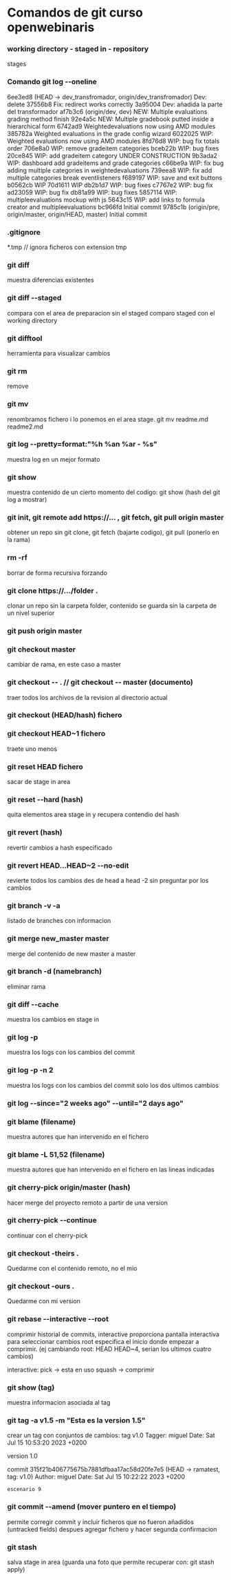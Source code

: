 # Comandos de git curso openwebinaris

### working directory - staged in - repository
stages

### Comando git log --oneline
6ee3ed8 (HEAD -> dev_transfromador, origin/dev_transfromador) Dev: delete
37556b8 Fix: redirect works correctly
3a95004 Dev: añadida la parte del transformador
af7b3c6 (origin/dev, dev) NEW: Multiple evaluations grading method finish
92e4a5c NEW: Multiple gradebook putted inside a hierarchical form
6742ad9 Weightedevaluations now using AMD modules
385782a Weighted evaluations in the grade config wizard
6022025 WIP: Weighted evaluations now using AMD modules
8fd76d8 WIP: bug fix totals order
706e8a0 WIP: remove gradeitem categories
bceb22b WIP: bug fixes
20ce845 WIP: add gradeitem category UNDER CONSTRUCTION
9b3ada2 WIP: dashboard add gradeitems and grade categories
c66be9a WIP: fix bug adding multiple categories in weightedevaluations
739eea8 WIP: fix add multiple categories break eventlisteners
f689197 WIP: save and exit buttons
b0562cb WIP
70d1611 WIP
db2b1d7 WIP: bug fixes
c7767e2 WIP: bug fix
ad23059 WIP: bug fix
db81a99 WIP: bug fixes
5857114 WIP: multipleevaluations mockup with js
5643c15 WIP: add links to formula creator and multipleevaluations
bc966fd Initial commit
9785c1b (origin/pre, origin/master, origin/HEAD, master) Initial commit


### .gitignore
*.tmp // ignora ficheros con extension tmp

### git diff
muestra diferencias existentes

### git diff --staged
compara con el area de preparacion
sin el staged comparo staged con el working directory

### git difftool
herramienta para visualizar cambios

### git rm
remove

### git mv
renombramos fichero i lo ponemos en el area stage. git mv readme.md readme2.md

### git log --pretty=format:"%h %an %ar - %s"
muestra log en un mejor formato

### git show
muestra contenido de un cierto momento del codigo: git show (hash del git log a mostrar)

### git init, git remote add https://... , git fetch, git pull origin master
obtener un repo sin git clone, git fetch (bajarte codigo), git pull (ponerlo en la rama)

### rm -rf
borrar de forma recursiva forzando

### git clone https://.../folder .
clonar un repo sin la carpeta folder, contenido se guarda sin la carpeta de un nivel superior

### git push origin master

### git checkout master
cambiar de rama, en este caso a master

### git checkout -- . // git checkout -- master (documento)
traer todos los archivos de la revision al directorio actual

### git checkout (HEAD/hash) fichero

### git checkout HEAD~1 fichero
traete uno menos

### git reset HEAD fichero
sacar de stage in area

### git reset --hard (hash)
quita elementos area stage in y recupera contendio del hash

### git revert (hash)
revertir cambios a hash especificado

### git revert HEAD...HEAD~2 --no-edit
revierte todos los cambios des de head a head -2 sin preguntar por los cambios

### git branch -v -a
listado de branches con informacion

### git merge new_master master
merge del contenido de new master a master

### git branch -d (namebranch)
eliminar rama

### git diff --cache
muestra los cambios en stage in

### git log -p
muestra los logs con los cambios del commit

### git log -p -n 2
muestra los logs con los cambios del commit solo los dos ultimos cambios

### git log --since="2 weeks ago" --until="2 days ago"

### git blame (filename)
muestra autores que han intervenido en el fichero

### git blame -L 51,52 (filename)
muestra autores que han intervenido en el fichero en las lineas indicadas

### git cherry-pick origin/master (hash)
hacer merge del proyecto remoto a partir de una version

### git cherry-pick --continue
continuar con el cherry-pick

### git checkout -theirs .
Quedarme con el contenido remoto, no el mio

### git checkout -ours .
Quedarme con mi version

### git rebase --interactive --root
comprimir historial de commits, interactive proporciona pantalla interactiva para seleccionar cambios
root especifica el inicio donde empezar a comprimir. (ej cambiando root: HEAD HEAD~4, serian los ultimos cuatro cambios)

interactive:
pick -> esta en uso
squash -> comprimir


### git show (tag)
muestra informacion asociada al tag

### git tag -a v1.5 -m "Esta es la version 1.5"
crear un tag con conjuntos de cambios:
tag v1.0
Tagger: miguel
Date:   Sat Jul 15 10:53:20 2023 +0200

version 1.0

commit 315f21b406775675b7881dfbaa17ac58d20fe7e5 (HEAD -> ramatest, tag: v1.0)
Author: miguel
Date:   Sat Jul 15 10:22:22 2023 +0200

    escenario 9

### git commit --amend (mover puntero en el tiempo)
permite corregir commit y incluir ficheros que no fueron añadidos (untracked fields)
despues agregar fichero y hacer segunda confirmacion
### git stash
salva stage in area (guarda una foto que permite recuperar con: git stash apply)


